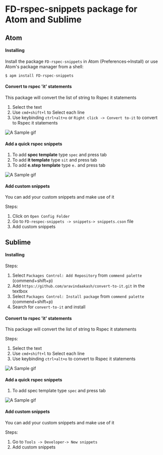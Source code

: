 # FD-rspec-snippets package for Atom and Sublime

## Atom

#### Installing
  Install the package ```FD-rspec-snippets``` in Atom (Preferences->Install) or use Atom's package manager from a shell:  
  ```
  $ apm install FD-rspec-snippets
  ```

#### Convert to rspec 'it' statements
  This package will convert the list of string to Rspec it statements
  1. Select the text
  2. Use `cmd+shift+l` to Select each line
  3. Use keybinding `ctrl+alt+o` or `Right click -> Convert to-it` to convert to Rspec it statements

![A Sample gif](https://media.giphy.com/media/LOhbCpRocZhTM0R6fY/giphy.gif)


#### Add a quick rspec snippets

  1. To add **spec template** type `spec` and press tab
  2. To add **it template** type `sit` and press tab
  3. To add **e.step template** type `e.` and press tab

![A Sample gif](https://media.giphy.com/media/ekAYJHMkNMmJQk3QNL/giphy.gif)


#### Add custom snippets

  You can add your custom snippets and make use of it

  Steps:
   1. Click on `Open Config Folder`
   2. Go to `FD-respec-snippets -> snippets-> snippets.cson` file
   3. Add custom snippets


## Sublime

#### Installing
  Steps:
  1. Select `Packages Control: Add Repository` from `commend palette` (commend+shift+p)
  2. Add `https://github.com/aravindaakash/convert-to-it.git` in the textbox
  3. Select `Packages Control: Install package` from `commend palette` (commend+shift+p)
  4. Search for `convert-to-it` and install

#### Convert to rspec 'it' statements
 This package will convert the list of string to Rspec it statements

 Steps:
  1. Select the text
  2. Use `cmd+shift+l` to Select each line
  3. Use keybinding `ctrl+alt+o` to convert to Rspec it statements

![A Sample gif](https://media.giphy.com/media/WU6Xv33VrTywkfr0mz/giphy.gif)


#### Add a quick rspec snippets

 1. To add spec template type `spec` and press tab

![A Sample gif](https://media.giphy.com/media/Ig3kYcAOvy5JTN3vly/giphy.gif)


#### Add custom snippets

 You can add your custom snippets and make use of it

 Steps:
  1. Go to `Tools -> Developer-> New snippets`
  3. Add custom snippets
